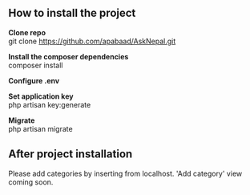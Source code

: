 <h2>How to install the project</h2>

<b>Clone repo</b><br>
git clone https://github.com/apabaad/AskNepal.git

<b>Install the composer dependencies</b><br>
composer install

<b>Configure .env</b><br>

<b>Set application key</b><br>
php artisan key:generate

<b>Migrate</b><br>
php artisan migrate

<h2>After project installation</h2>
Please add categories by inserting from localhost. 'Add category' view coming soon.
